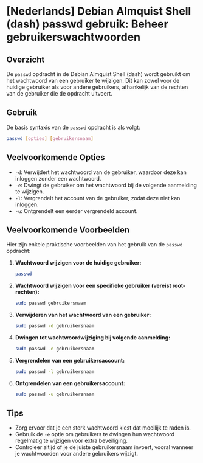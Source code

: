 # [Nederlands] Debian Almquist Shell (dash) passwd gebruik: Beheer gebruikerswachtwoorden

## Overzicht
De `passwd` opdracht in de Debian Almquist Shell (dash) wordt gebruikt om het wachtwoord van een gebruiker te wijzigen. Dit kan zowel voor de huidige gebruiker als voor andere gebruikers, afhankelijk van de rechten van de gebruiker die de opdracht uitvoert.

## Gebruik
De basis syntaxis van de `passwd` opdracht is als volgt:

```bash
passwd [opties] [gebruikersnaam]
```

## Veelvoorkomende Opties
- `-d`: Verwijdert het wachtwoord van de gebruiker, waardoor deze kan inloggen zonder een wachtwoord.
- `-e`: Dwingt de gebruiker om het wachtwoord bij de volgende aanmelding te wijzigen.
- `-l`: Vergrendelt het account van de gebruiker, zodat deze niet kan inloggen.
- `-u`: Ontgrendelt een eerder vergrendeld account.

## Veelvoorkomende Voorbeelden
Hier zijn enkele praktische voorbeelden van het gebruik van de `passwd` opdracht:

1. **Wachtwoord wijzigen voor de huidige gebruiker:**
   ```bash
   passwd
   ```

2. **Wachtwoord wijzigen voor een specifieke gebruiker (vereist root-rechten):**
   ```bash
   sudo passwd gebruikersnaam
   ```

3. **Verwijderen van het wachtwoord van een gebruiker:**
   ```bash
   sudo passwd -d gebruikersnaam
   ```

4. **Dwingen tot wachtwoordwijziging bij volgende aanmelding:**
   ```bash
   sudo passwd -e gebruikersnaam
   ```

5. **Vergrendelen van een gebruikersaccount:**
   ```bash
   sudo passwd -l gebruikersnaam
   ```

6. **Ontgrendelen van een gebruikersaccount:**
   ```bash
   sudo passwd -u gebruikersnaam
   ```

## Tips
- Zorg ervoor dat je een sterk wachtwoord kiest dat moeilijk te raden is.
- Gebruik de `-e` optie om gebruikers te dwingen hun wachtwoord regelmatig te wijzigen voor extra beveiliging.
- Controleer altijd of je de juiste gebruikersnaam invoert, vooral wanneer je wachtwoorden voor andere gebruikers wijzigt.